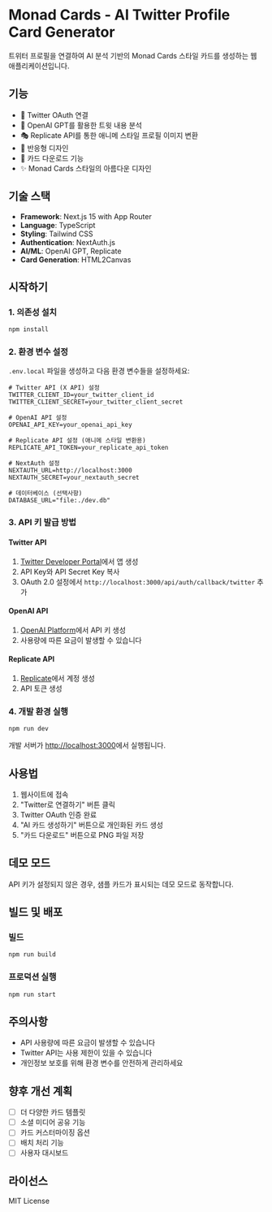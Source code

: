 # Monad Cards - AI Twitter Profile Card Generator

트위터 프로필을 연결하여 AI 분석 기반의 Monad Cards 스타일 카드를 생성하는 웹 애플리케이션입니다.

## 기능

- 🎨 Twitter OAuth 연결
- 🤖 OpenAI GPT를 활용한 트윗 내용 분석
- 🎭 Replicate API를 통한 애니메 스타일 프로필 이미지 변환
- 📱 반응형 디자인
- 💾 카드 다운로드 기능
- ✨ Monad Cards 스타일의 아름다운 디자인

## 기술 스택

- **Framework**: Next.js 15 with App Router
- **Language**: TypeScript
- **Styling**: Tailwind CSS
- **Authentication**: NextAuth.js
- **AI/ML**: OpenAI GPT, Replicate
- **Card Generation**: HTML2Canvas

## 시작하기

### 1. 의존성 설치

```bash
npm install
```

### 2. 환경 변수 설정

`.env.local` 파일을 생성하고 다음 환경 변수들을 설정하세요:

```env
# Twitter API (X API) 설정
TWITTER_CLIENT_ID=your_twitter_client_id
TWITTER_CLIENT_SECRET=your_twitter_client_secret

# OpenAI API 설정
OPENAI_API_KEY=your_openai_api_key

# Replicate API 설정 (애니메 스타일 변환용)
REPLICATE_API_TOKEN=your_replicate_api_token

# NextAuth 설정
NEXTAUTH_URL=http://localhost:3000
NEXTAUTH_SECRET=your_nextauth_secret

# 데이터베이스 (선택사항)
DATABASE_URL="file:./dev.db"
```

### 3. API 키 발급 방법

#### Twitter API
1. [Twitter Developer Portal](https://developer.twitter.com/)에서 앱 생성
2. API Key와 API Secret Key 복사
3. OAuth 2.0 설정에서 `http://localhost:3000/api/auth/callback/twitter` 추가

#### OpenAI API
1. [OpenAI Platform](https://platform.openai.com/)에서 API 키 생성
2. 사용량에 따른 요금이 발생할 수 있습니다

#### Replicate API
1. [Replicate](https://replicate.com/)에서 계정 생성
2. API 토큰 생성

### 4. 개발 환경 실행

```bash
npm run dev
```

개발 서버가 [http://localhost:3000](http://localhost:3000)에서 실행됩니다.

## 사용법

1. 웹사이트에 접속
2. "Twitter로 연결하기" 버튼 클릭
3. Twitter OAuth 인증 완료
4. "AI 카드 생성하기" 버튼으로 개인화된 카드 생성
5. "카드 다운로드" 버튼으로 PNG 파일 저장

## 데모 모드

API 키가 설정되지 않은 경우, 샘플 카드가 표시되는 데모 모드로 동작합니다.

## 빌드 및 배포

### 빌드

```bash
npm run build
```

### 프로덕션 실행

```bash
npm run start
```

## 주의사항

- API 사용량에 따른 요금이 발생할 수 있습니다
- Twitter API는 사용 제한이 있을 수 있습니다
- 개인정보 보호를 위해 환경 변수를 안전하게 관리하세요

## 향후 개선 계획

- [ ] 더 다양한 카드 템플릿
- [ ] 소셜 미디어 공유 기능
- [ ] 카드 커스터마이징 옵션
- [ ] 배치 처리 기능
- [ ] 사용자 대시보드

## 라이선스

MIT License
